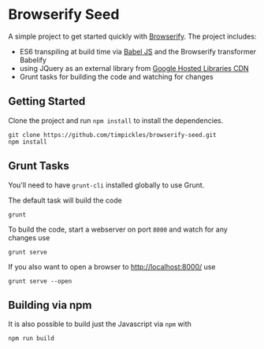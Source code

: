 # Browserify Seed

A simple project to get started quickly with [Browserify](http://browserify.org/). The project includes:

- ES6 transpiling at build time via [Babel JS](https://babeljs.io/) and the Browserify transformer Babelify
- using JQuery as an external library from [Google Hosted Libraries CDN](https://developers.google.com/speed/libraries/devguide)
- Grunt tasks for building the code and watching for changes

## Getting Started

Clone the project and run `npm install` to install the dependencies.

    git clone https://github.com/timpickles/browserify-seed.git
    npm install

## Grunt Tasks

You'll need to have `grunt-cli` installed globally to use Grunt.

The default task will build the code

    grunt

To build the code, start a webserver on port `8000` and watch for any changes use

    grunt serve

If you also want to open a browser to [http://localhost:8000/](http://localhost:8000/) use

    grunt serve --open

## Building via npm

It is also possible to build just the Javascript via `npm` with

    npm run build

